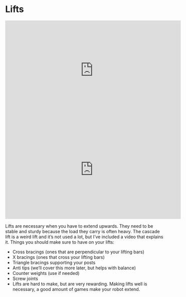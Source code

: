 # Lifts

<iframe width="560" height="316" src="https://www.youtube.com/embed/hYC-bCeYGm0" title="Robotics Introduction - Subsystems - 4B/DR4B" frameborder="0" allow="accelerometer; autoplay; clipboard-write; encrypted-media; gyroscope; picture-in-picture; web-share" allowfullscreen></iframe>

<iframe width="560" height="316" src="https://www.youtube.com/embed/diXEm9aw1Dc" title="cascade lift prototype 1" frameborder="0" allow="accelerometer; autoplay; clipboard-write; encrypted-media; gyroscope; picture-in-picture; web-share" allowfullscreen></iframe>

Lifts are necessary when you have to extend upwards. They need to be stable and sturdy because the load they carry is often heavy. The cascade lift is a weird lift and it’s not used a lot, but I’ve included a video that explains it. Things you should make sure to have on your lifts:

-   Cross bracings (ones that are perpendicular to your lifting bars)
-   X bracings (ones that cross your lifting bars)
-   Triangle bracings supporting your posts
-   Anti tips (we’ll cover this more later, but helps with balance)
-   Counter weights (use if needed)
-   Screw joints
-   Lifts are hard to make, but are very rewarding. Making lifts well is necessary, a good amount of games make your robot extend.

